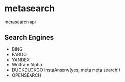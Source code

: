 metasearch
==========

metasearch api


## Search Engines

* BING
* FAROO
* YANDEX
* Wolfram|Alpha
* DUCKDUCKGO InstaAnserw(yes, meta meta search!)
* OPENSEARCH